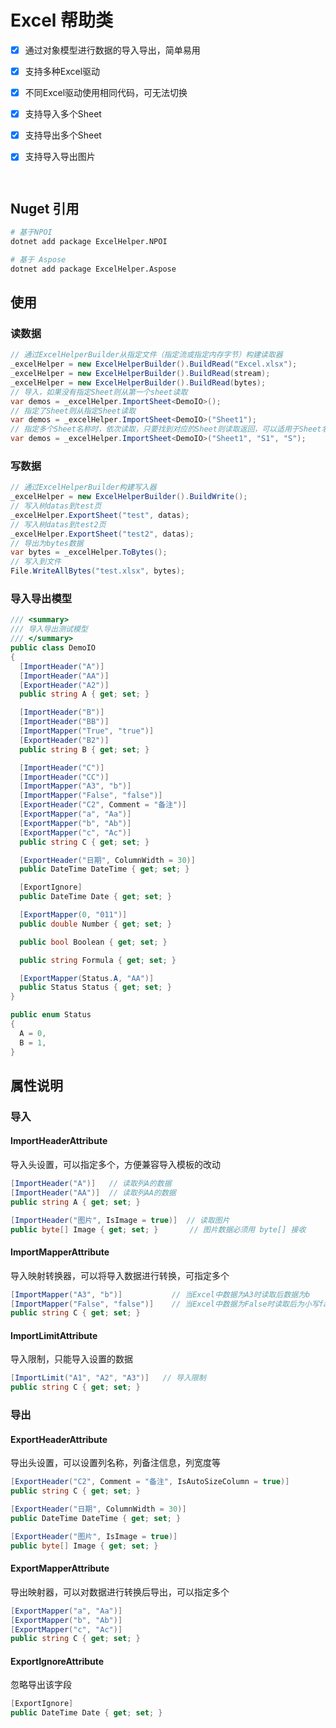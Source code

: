# Excel 帮助类

- [x]  通过对象模型进行数据的导入导出，简单易用

- [x] 支持多种Excel驱动

- [x] 不同Excel驱动使用相同代码，可无法切换

- [x] 支持导入多个Sheet

- [x] 支持导出多个Sheet

- [x] 支持导入导出图片

      ​


## Nuget 引用

``` sh
# 基于NPOI
dotnet add package ExcelHelper.NPOI

# 基于 Aspose
dotnet add package ExcelHelper.Aspose
```



## 使用

### 读数据

``` C#
// 通过ExcelHelperBuilder从指定文件（指定流或指定内存字节）构建读取器
_excelHelper = new ExcelHelperBuilder().BuildRead("Excel.xlsx");
_excelHelper = new ExcelHelperBuilder().BuildRead(stream);
_excelHelper = new ExcelHelperBuilder().BuildRead(bytes);
// 导入，如果没有指定Sheet则从第一个sheet读取
var demos = _excelHelper.ImportSheet<DemoIO>();
// 指定了Sheet则从指定Sheet读取
var demos = _excelHelper.ImportSheet<DemoIO>("Sheet1");
// 指定多个Sheet名称时，依次读取，只要找到对应的Sheet则读取返回，可以适用于Sheet名称修改后的兼容
var demos = _excelHelper.ImportSheet<DemoIO>("Sheet1", "S1", "S");
```

### 写数据

``` C#
// 通过ExcelHelperBuilder构建写入器
_excelHelper = new ExcelHelperBuilder().BuildWrite();
// 写入树datas到test页
_excelHelper.ExportSheet("test", datas);
// 写入树datas到test2页
_excelHelper.ExportSheet("test2", datas);
// 导出为bytes数据
var bytes = _excelHelper.ToBytes();
// 写入到文件
File.WriteAllBytes("test.xlsx", bytes);
```

### 导入导出模型

``` C#
/// <summary>
/// 导入导出测试模型
/// </summary>
public class DemoIO
{
  [ImportHeader("A")]
  [ImportHeader("AA")]
  [ExportHeader("A2")]
  public string A { get; set; }

  [ImportHeader("B")]
  [ImportHeader("BB")]
  [ImportMapper("True", "true")]
  [ExportHeader("B2")]
  public string B { get; set; }

  [ImportHeader("C")]
  [ImportHeader("CC")]
  [ImportMapper("A3", "b")]
  [ImportMapper("False", "false")]
  [ExportHeader("C2", Comment = "备注")]
  [ExportMapper("a", "Aa")]
  [ExportMapper("b", "Ab")]
  [ExportMapper("c", "Ac")]
  public string C { get; set; }

  [ExportHeader("日期", ColumnWidth = 30)]
  public DateTime DateTime { get; set; }

  [ExportIgnore]
  public DateTime Date { get; set; }

  [ExportMapper(0, "011")]
  public double Number { get; set; }

  public bool Boolean { get; set; }

  public string Formula { get; set; }

  [ExportMapper(Status.A, "AA")]
  public Status Status { get; set; }
}

public enum Status
{
  A = 0,
  B = 1,
}
```

## 属性说明

### 导入

#### ImportHeaderAttribute

导入头设置，可以指定多个，方便兼容导入模板的改动

``` C#
[ImportHeader("A")]   // 读取列A的数据
[ImportHeader("AA")]  // 读取列AA的数据
public string A { get; set; }

[ImportHeader("图片", IsImage = true)]  // 读取图片
public byte[] Image { get; set; }       // 图片数据必须用 byte[] 接收
```

#### ImportMapperAttribute

导入映射转换器，可以将导入数据进行转换，可指定多个

``` C#
[ImportMapper("A3", "b")]           // 当Excel中数据为A3时读取后数据为b
[ImportMapper("False", "false")]    // 当Excel中数据为False时读取后为小写false
public string C { get; set; }
```

#### ImportLimitAttribute

导入限制，只能导入设置的数据

``` C#
[ImportLimit("A1", "A2", "A3")]   // 导入限制
public string C { get; set; }
```



### 导出

#### ExportHeaderAttribute

导出头设置，可以设置列名称，列备注信息，列宽度等

``` C#
[ExportHeader("C2", Comment = "备注", IsAutoSizeColumn = true)]
public string C { get; set; }

[ExportHeader("日期", ColumnWidth = 30)]
public DateTime DateTime { get; set; }

[ExportHeader("图片", IsImage = true)]
public byte[] Image { get; set; }

```

#### ExportMapperAttribute

导出映射器，可以对数据进行转换后导出，可以指定多个

``` C#
[ExportMapper("a", "Aa")]
[ExportMapper("b", "Ab")]
[ExportMapper("c", "Ac")]
public string C { get; set; }
```



#### ExportIgnoreAttribute

忽略导出该字段

``` C#
[ExportIgnore]
public DateTime Date { get; set; }
```

